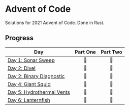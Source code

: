 # Advent of Code

Solutions for 2021 Advent of Code. Done in Rust.

## Progress
| Day  | Part One | Part Two | 
|---|:---:|:---:|
| [Day 1: Sonar Sweep](https://adventofcode.com/2021/day/1)| 🌟 | 🌟 |
| [Day 2: Dive!](https://adventofcode.com/2021/day/2)| 🌟 | 🌟 |
| [Day 2: Binary DIagnostic](https://adventofcode.com/2021/day/3)| 🌟 | 🌟 |
| [Day 4: Giant Squid](https://adventofcode.com/2021/day/4)| 🌟 | 🌟 |
| [Day 5: Hydrothermal Vents](https://adventofcode.com/2021/day/5)| 🌟 | 🌟 |
| [Day 6: Lanternfish](https://adventofcode.com/2021/day/6)| 🌟 | 🌟 |
